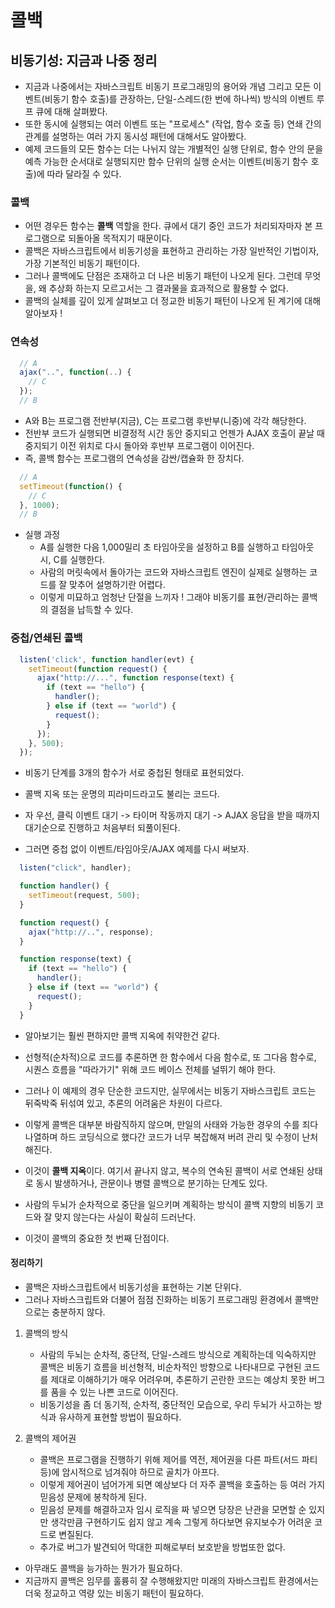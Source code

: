 # 콜백

## 비동기성: 지금과 나중 정리

- 지금과 나중에서는 자바스크립트 비동기 프로그래밍의 용어와 개념 그리고 모든 이벤트(비동기 함수 호출)를 관장하는,
  단일-스레드(한 번에 하나씩) 방식의 이벤트 루프 큐에 대해 살펴봤다.
- 또한 동시에 실행되는 여러 이벤트 또는 "프로세스" (작업, 함수 호출 등) 연쇄 간의 관계를 설명하는 여러 가지 동시성 패턴에 대해서도 알아봤다.
- 예제 코드들의 모든 함수는 더는 나뉘지 않는 개별적인 실행 단위로,
  함수 안의 문을 예측 가능한 순서대로 실행되지만 함수 단위의 실행 순서는 이벤트(비동기 함수 호출)에 따라 달라질 수 있다.

### 콜백

- 어떤 경우든 함수는 **콜백** 역할을 한다. 큐에서 대기 중인 코드가 처리되자마자 본 프로그램으로 되돌아올 목적지기 때문이다.
- 콜백은 자바스크립트에서 비동기성을 표현하고 관리하는 가장 일반적인 기법이자, 가장 기본적인 비동기 패턴이다.
- 그러나 콜백에도 단점은 조재하고 더 나은 비동기 패턴이 나오게 된다.
  그런데 무엇을, 왜 추상화 하는지 모르고서는 그 결과물을 효과적으로 활용할 수 없다.
- 콜백의 실체를 깊이 있게 살펴보고 더 정교한 비동기 패턴이 나오게 된 계기에 대해 알아보자 !

### 연속성

```Javascript
  // A
  ajax("..", function(..) {
    // C
  });
  // B
```

- A와 B는 프로그램 전반부(지금), C는 프로그램 후반부(니중)에 각각 해당한다.
- 전반부 코드가 실행되면 비결정적 시간 동안 중지되고 언젠가 AJAX 호출이 끝날 때 중지되기 이전 위치로 다시 돌아와 후반부 프로그램이 이어진다.
- 즉, 콜백 함수는 프로그램의 연속성을 감싼/캡슐화 한 장치다.

```Javascript
  // A
  setTimeout(function() {
    // C
  }, 1000);
  // B
```

- 실행 과정
  - A를 실행한 다음 1,000밀리 초 타임아웃을 설정하고 B를 실행하고 타임아웃 시, C를 실행한다.
  - 사람의 머릿속에서 돌아가는 코드와 자바스크립트 엔진이 실제로 실행하는 코드를 잘 맞추어 설명하기란 어렵다.
  - 이렇게 미묘하고 엄청난 단절을 느끼자 ! 그래야 비동기를 표현/관리하는 콜백의 결점을 납득할 수 있다.

### 중첩/연쇄된 콜백

```Javascript
  listen('click', function handler(evt) {
    setTimeout(function request() {
      ajax("http://...", function response(text) {
        if (text == "hello") {
          handler();
        } else if (text == "world") {
          request();
        }
      });
    }, 500);
  });

```

- 비동기 단계를 3개의 함수가 서로 중첩된 형태로 표현되었다.
- 콜백 지옥 또는 운명의 피라미드라고도 불리는 코드다.
- 자 우선, 클릭 이벤트 대기 -> 타이머 작동까지 대기 -> AJAX 응답을 받을 때까지 대기순으로 진행하고 처음부터 되풀이된다.

- 그러면 중첩 없이 이벤트/타임아웃/AJAX 예제를 다시 써보자.

```Javascript
  listen("click", handler);

  function handler() {
    setTimeout(request, 500);
  }

  function request() {
    ajax("http://..", response);
  }

  function response(text) {
    if (text == "hello") {
      handler();
    } else if (text == "world") {
      request();
    }
  }

```

- 알아보기는 훨씬 편하지만 콜백 지옥에 취약한건 같다.
- 선형적(순차적)으로 코드를 추론하면 한 함수에서 다음 함수로, 또 그다음 함수로, 시퀀스 흐름을 "따라가기" 위해 코드 베이스 전체를 널뛰기 해야 한다.
- 그러나 이 예제의 경우 단순한 코드지만, 실무에서는 비동기 자바스크립트 코드는 뒤죽박죽 뒤섞여 있고, 추론의 어려움은 차원이 다르다.

- 이렇게 콜백은 대부분 바람직하지 않으며, 만일의 사태와 가능한 경우의 수를 죄다 나열하며 하드 코딩식으로 했다간 코드가 너무 복잡해져 버려 관리 및 수정이 난처해진다.
- 이것이 **콜백 지옥**이다. 여기서 끝나지 않고, 복수의 연속된 콜백이 서로 연쇄된 상태로 동시 발생하거나, 관문이나 병렬 콜백으로 분기하는 단계도 있다.
- 사람의 두뇌가 순차적으로 중단을 일으키며 계획하는 방식이 콜백 지향의 비동기 코드와 잘 맞지 않는다는 사실이 확실히 드러난다.
- 이것이 콜백의 중요한 첫 번째 단점이다.

#### 정리하기

- 콜백은 자바스크립트에서 비동기성을 표현하는 기본 단위다.
- 그러나 자바스크립트와 더불어 점점 진화하는 비동기 프로그래밍 환경에서 콜백만으로는 충분하지 않다.

1. 콜백의 방식

   - 사람의 두뇌는 순차적, 중단적, 단일-스레드 방식으로 계획하는데 익숙하지만 콜백은 비동기 흐름을 비선형적, 비순차적인 방향으로 나타내므로
     구현된 코드를 제대로 이해하기가 매우 어려우며, 추론하기 곤란한 코드는 예상치 못한 버그를 품을 수 있는 나쁜 코드로 이어진다.
   - 비동기성을 좀 더 동기적, 순차적, 중단적인 모습으로, 우리 두뇌가 사고하는 방식과 유사하게 표현할 방법이 필요하다.

2. 콜백의 제어권

   - 콜백은 프로그램을 진행하기 위해 제어를 역전, 제어권을 다른 파트(서드 파티 등)에 암시적으로 넘겨줘야 하므로 골치가 아프다.
   - 이렇게 제어권이 넘어가게 되면 예상보다 더 자주 콜백을 호출하는 등 여러 가지 믿음성 문제에 봉착하게 된다.
   - 믿음성 문제를 해결하고자 임시 로직을 짜 넣으면 당장은 난관을 모면할 순 있지만 생각만큼 구현하기도 쉽지 않고 계속 그렇게 하다보면 유지보수가 어려운 코드로 변질된다.
   - 추가로 버그가 발견되어 막대한 피해로부터 보호받을 방법또한 없다.

- 아무래도 콜백을 능가하는 뭔가가 필요하다.
- 지금까지 콜백은 임무를 훌륭히 잘 수행해왔지만 미래의 자바스크립트 환경에서는 더욱 정교하고 역량 있는 비동기 패턴이 필요하다.
